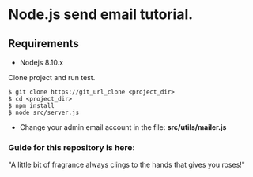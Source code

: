 # Node.js send email tutorial.

## Requirements

* Nodejs 8.10.x

Clone project and run test.

```
$ git clone https://git_url_clone <project_dir>
$ cd <project_dir>
$ npm install
$ node src/server.js
```

* Change your admin email account in the file: **src/utils/mailer.js**

### Guide for this repository is here:



"A little bit of fragrance always clings to the hands that gives you roses!"



